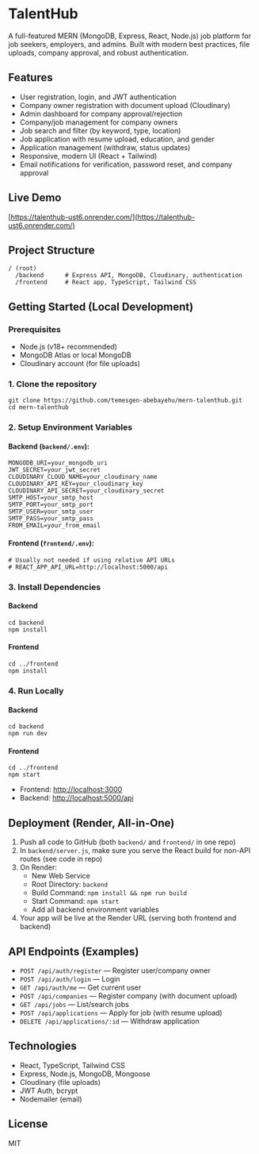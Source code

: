 # TalentHub

A full-featured MERN (MongoDB, Express, React, Node.js) job platform for job seekers, employers, and admins. Built with modern best practices, file uploads, company approval, and robust authentication.

## Features

- User registration, login, and JWT authentication
- Company owner registration with document upload (Cloudinary)
- Admin dashboard for company approval/rejection
- Company/job management for company owners
- Job search and filter (by keyword, type, location)
- Job application with resume upload, education, and gender
- Application management (withdraw, status updates)
- Responsive, modern UI (React + Tailwind)
- Email notifications for verification, password reset, and company approval

## Live Demo

[https://talenthub-ust6.onrender.com/](https://talenthub-ust6.onrender.com/)

## Project Structure

```
/ (root)
  /backend      # Express API, MongoDB, Cloudinary, authentication
  /frontend     # React app, TypeScript, Tailwind CSS
```

## Getting Started (Local Development)

### Prerequisites
- Node.js (v18+ recommended)
- MongoDB Atlas or local MongoDB
- Cloudinary account (for file uploads)

### 1. Clone the repository
```
git clone https://github.com/temesgen-abebayehu/mern-talenthub.git
cd mern-talenthub
```

### 2. Setup Environment Variables

#### Backend (`backend/.env`):
```
MONGODB_URI=your_mongodb_uri
JWT_SECRET=your_jwt_secret
CLOUDINARY_CLOUD_NAME=your_cloudinary_name
CLOUDINARY_API_KEY=your_cloudinary_key
CLOUDINARY_API_SECRET=your_cloudinary_secret
SMTP_HOST=your_smtp_host
SMTP_PORT=your_smtp_port
SMTP_USER=your_smtp_user
SMTP_PASS=your_smtp_pass
FROM_EMAIL=your_from_email
```

#### Frontend (`frontend/.env`):
```
# Usually not needed if using relative API URLs
# REACT_APP_API_URL=http://localhost:5000/api
```

### 3. Install Dependencies

#### Backend
```
cd backend
npm install
```

#### Frontend
```
cd ../frontend
npm install
```

### 4. Run Locally

#### Backend
```
cd backend
npm run dev
```

#### Frontend
```
cd ../frontend
npm start
```

- Frontend: [http://localhost:3000](http://localhost:3000)
- Backend: [http://localhost:5000/api](http://localhost:5000/api)

## Deployment (Render, All-in-One)

1. Push all code to GitHub (both `backend/` and `frontend/` in one repo)
2. In `backend/server.js`, make sure you serve the React build for non-API routes (see code in repo)
3. On Render:
   - New Web Service
   - Root Directory: `backend`
   - Build Command: `npm install && npm run build`
   - Start Command: `npm start`
   - Add all backend environment variables
4. Your app will be live at the Render URL (serving both frontend and backend)

## API Endpoints (Examples)

- `POST /api/auth/register` — Register user/company owner
- `POST /api/auth/login` — Login
- `GET /api/auth/me` — Get current user
- `POST /api/companies` — Register company (with document upload)
- `GET /api/jobs` — List/search jobs
- `POST /api/applications` — Apply for job (with resume upload)
- `DELETE /api/applications/:id` — Withdraw application

## Technologies
- React, TypeScript, Tailwind CSS
- Express, Node.js, MongoDB, Mongoose
- Cloudinary (file uploads)
- JWT Auth, bcrypt
- Nodemailer (email)

## License

MIT
